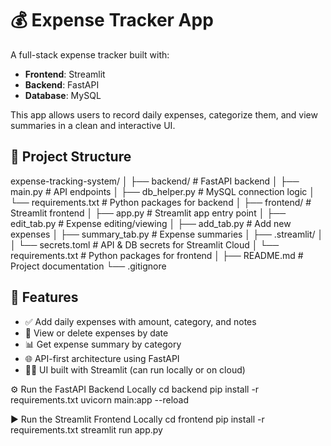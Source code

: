# 💰 Expense Tracker App

A full-stack expense tracker built with:

- **Frontend**: Streamlit
- **Backend**: FastAPI
- **Database**: MySQL

This app allows users to record daily expenses, categorize them, and view summaries in a clean and interactive UI.



## 📂 Project Structure

expense-tracking-system/
│
├── backend/                      # FastAPI backend
│   ├── main.py                   # API endpoints
│   ├── db_helper.py              # MySQL connection logic
│   └── requirements.txt          # Python packages for backend
│
├── frontend/                     # Streamlit frontend
│   ├── app.py                    # Streamlit app entry point
│   ├── edit_tab.py               # Expense editing/viewing
│   ├── add_tab.py                # Add new expenses
│   ├── summary_tab.py            # Expense summaries
│   ├── .streamlit/
│   │   └── secrets.toml          # API & DB secrets for Streamlit Cloud
│   └── requirements.txt          # Python packages for frontend
│
├── README.md                     # Project documentation
└── .gitignore      

## 🚀 Features

- ✅ Add daily expenses with amount, category, and notes
- 📅 View or delete expenses by date
- 📊 Get expense summary by category
- 🌐 API-first architecture using FastAPI
- 🧑‍💻 UI built with Streamlit (can run locally or on cloud)


⚙️ Run the FastAPI Backend Locally
cd backend
pip install -r requirements.txt
uvicorn main:app --reload

▶️ Run the Streamlit Frontend Locally
cd frontend
pip install -r requirements.txt
streamlit run app.py
